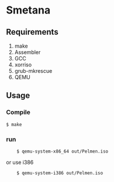 # Smetana

## Requirements

1. make
2. Assembler
3. GCC
4. xorriso
5. grub-mkrescue
6. QEMU

## Usage

### Compile

```
$ make
```

### run

```
	$ qemu-system-x86_64 out/Pelmen.iso
```
or use i386
```
	$ qemu-system-i386 out/Pelmen.iso
```
